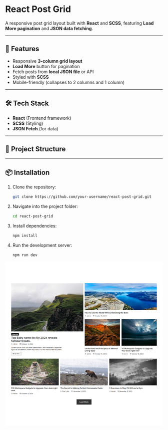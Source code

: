 # React Post Grid

A responsive post grid layout built with **React** and **SCSS**, featuring **Load More pagination** and **JSON data fetching**.

---

## 🚀 Features

- Responsive **3-column grid layout**
- **Load More** button for pagination
- Fetch posts from **local JSON file** or API
- Styled with **SCSS**
- Mobile-friendly (collapses to 2 columns and 1 column)

---

## 🛠️ Tech Stack

- **React** (Frontend framework)
- **SCSS** (Styling)
- **JSON Fetch** (for data)

---

## 📂 Project Structure

---

## 📦 Installation

1. Clone the repository:

   ```bash
   git clone https://github.com/your-username/react-post-grid.git

   ```

2. Navigate into the project folder:

   ```bash
   cd react-post-grid

   ```

3. Install dependencies:

   ```bash
   npm install

   ```

4. Run the development server:
   ```bash
   npm run dev
   ```

![Screenshot](./screenshot.png)
